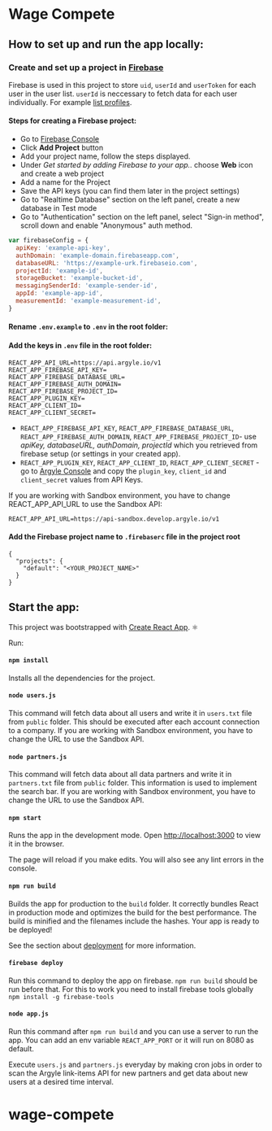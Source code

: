 # Wage Compete

## How to set up and run the app locally:

### Create and set up a project in [Firebase](https://firebase.google.com/docs/web/setup)

Firebase is used in this project to store `uid`, `userId` and `userToken` for each user in the user list. `userId` is neccessary to fetch data for each user individually. For example [list profiles](https://argyle.io/docs/api-reference/profiles/list-profiles).


#### Steps for creating a Firebase project:

- Go to [Firebase Console](https://console.firebase.google.com)
- Click **Add Project** button
- Add your project name, follow the steps displayed.
- Under _Get started by adding Firebase to your app.._ choose **Web** icon and create a web project
- Add a name for the Project
- Save the API keys (you can find them later in the project settings)
- Go to "Realtime Database" section on the left panel, create a new database in Test mode
- Go to "Authentication" section on the left panel, select "Sign-in method", scroll down and enable "Anonymous" auth method.

```js
var firebaseConfig = {
  apiKey: 'example-api-key',
  authDomain: 'example-domain.firebaseapp.com',
  databaseURL: 'https://example-urk.firebaseio.com',
  projectId: 'example-id',
  storageBucket: 'example-bucket-id',
  messagingSenderId: 'example-sender-id',
  appId: 'example-app-id',
  measurementId: 'example-measurement-id',
}
```

#### Rename `.env.example` to `.env` in the root folder:

#### Add the keys in `.env` file in the root folder:

```
REACT_APP_API_URL=https://api.argyle.io/v1
REACT_APP_FIREBASE_API_KEY=
REACT_APP_FIREBASE_DATABASE_URL=
REACT_APP_FIREBASE_AUTH_DOMAIN=
REACT_APP_FIREBASE_PROJECT_ID=
REACT_APP_PLUGIN_KEY=
REACT_APP_CLIENT_ID=
REACT_APP_CLIENT_SECRET=
```

- `REACT_APP_FIREBASE_API_KEY`, `REACT_APP_FIREBASE_DATABASE_URL`, `REACT_APP_FIREBASE_AUTH_DOMAIN`, `REACT_APP_FIREBASE_PROJECT_ID`- use _apiKey, databaseURL, authDomain, projectId_ which you retrieved from firebase setup (or settings in your created app).
- `REACT_APP_PLUGIN_KEY`, `REACT_APP_CLIENT_ID`, `REACT_APP_CLIENT_SECRET`  - go to [Argyle Console](https://console.argyle.io) and copy the `plugin_key`, `client_id` and  `client_secret` values from API Keys.


If you are working with Sandbox environment, you have to change REACT_APP_API_URL to use the Sandbox API:

```
REACT_APP_API_URL=https://api-sandbox.develop.argyle.io/v1
```

#### Add the Firebase project name to `.firebaserc` file in the project root

```
{
  "projects": {
    "default": "<YOUR_PROJECT_NAME>"
  }
}
```

## Start the app:

This project was bootstrapped with [Create React App](https://github.com/facebook/create-react-app). ⚛️

Run:

#### `npm install`

Installs all the dependencies for the project.

#### `node users.js`

This command will fetch data about all users and write it in `users.txt` file from `public` folder. This should be executed after each account connection to a company. If you are working with Sandbox environment, you have to change the URL to use the Sandbox API.

#### `node partners.js`

This command will fetch data about all data partners and write it in `partners.txt` file from `public` folder. This information is used to implement the search bar. If you are working with Sandbox environment, you have to change the URL to use the Sandbox API.

#### `npm start`

Runs the app in the development mode.
Open [http://localhost:3000](http://localhost:3000) to view it in the browser.

The page will reload if you make edits.
You will also see any lint errors in the console.

#### `npm run build`

Builds the app for production to the `build` folder.
It correctly bundles React in production mode and optimizes the build for the best performance.
The build is minified and the filenames include the hashes.
Your app is ready to be deployed!

See the section about [deployment](https://facebook.github.io/create-react-app/docs/deployment) for more information.

#### `firebase deploy`

Run this command to deploy the app on firebase. `npm run build` should be run before that.
For this to work you need to install firebase tools globally
`npm install -g firebase-tools`

#### `node app.js`

Run this command after `npm run build` and you can use a server to run the app. You can add an env variable `REACT_APP_PORT` or it will run on 8080 as default.  

Execute `users.js` and `partners.js` everyday by making cron jobs in order to scan the Argyle link-items API for new partners and get data about new users at a desired time interval.
# wage-compete
